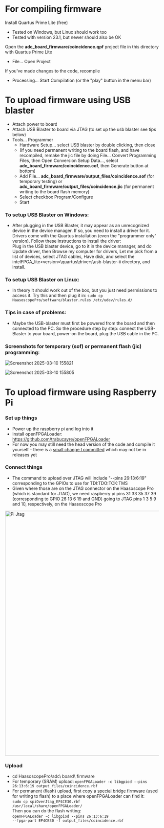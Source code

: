 # For compiling firmware

Install Quartus Prime Lite (free)
 - Tested on Windows, but Linux should work too
 - Tested with version 23.1, but newer should also be OK

Open the **adc_board_firmware/coincidence.qpf** project file in this directory with Quartus Prime Lite
 - File... Open Project

If you've made changes to the code, recompile
 - Processing... Start Compilation (or the "play" button in the menu bar)

# To upload firmware using USB blaster

 - Attach power to board
 - Attach USB Blaster to board via JTAG (to set up the usb blaster see tips below)
 - Tools... Programmer
   - Hardware Setup... select USB blaster by double clicking, then close
   - (If you need permanent writing to the board flash, and have recompiled, remake the jic file by doing File... Convert Programming Files, then Open Conversion Setup Data..., select **adc_board_firmware/coincidence.cof**, then Generate button at bottom)
   - Add File... **adc_board_firmware/output_files/coincidence.sof** (for temporary testing) or **adc_board_firmware/output_files/coincidence.jic** (for permanent writing to the board flash memory)
   - Select checkbox Program/Configure
   - Start

### To setup USB Blaster on Windows:
 - After plugging in the USB Blaster, it may appear as an unrecognized device in the device manager. If so, you need to install a driver for it. Drivers come with the Quartus installation (even the "programmer only" version). Follow these instructions to install the driver:<br>
Plug in the USB blaster device, go to it in the device manager, and do Update driver, then Browse my computer for drivers, Let me pick from a list of devices, select JTAG cables, Have disk, and select the intelFPGA_lite\<version>\quartus\drivers\usb-blaster-ii directory, and install.

### To setup USB Blaster on Linux:
 - In theory it should work out of the box, but you just need permissions to access it. Try this and then plug it in: <code>sudo cp HaasoscopePro/software/blaster.rules /etc/udev/rules.d/</code>

### Tips in case of problems:
 - Maybe the USB-blaster must first be powered from the board and then connected to the PC. So the procedure step by step: connect the USB-Blaster to your board, power-on the board, plug the USB cable in the PC.

### Screenshots for temporary (sof) or permanent flash (jic) programming:

![Screenshot 2025-03-10 155821](https://github.com/user-attachments/assets/a48c5c72-e71a-4d7f-8bfe-ed48cdbfaf09)

![Screenshot 2025-03-10 155805](https://github.com/user-attachments/assets/000f7881-6075-42fd-b315-97af277fd60a)

# To upload firmware using Raspberry Pi

### Set up things

 - Power up the raspberry pi and log into it
 - Install openFPGALoader: https://github.com/trabucayre/openFPGALoader
 - For now you may still need the head version of the code and compile it yourself - there is a [small change I committed](https://github.com/trabucayre/openFPGALoader/pull/584) which may not be in releases yet

### Connect things

 - The command to upload over JTAG will include "--pins 26:13:6:19" corresponding to the GPIOs to use for TDI:TDO:TCK:TMS
 - Given where those are on the JTAG connector on the Haasoscope Pro (which is standard for JTAG), we need raspberry pi pins 31 33 35 37 39 (corresponding to GPIO 26 13 6 19 and GND) going to JTAG pins 1 3 5 9 and 10, respectively, on the Haasoscope Pro

<img width="1110" height="800" alt="Pi Jtag" src="https://github.com/user-attachments/assets/664d550e-07a4-4639-9c5c-9c3b3b8295bd" />

### Upload
 
 - cd HaasoscopePro/adc\ board\ firmware
 - For temporary (SRAM) upload: <code>openFPGALoader -c libgpiod --pins 26:13:6:19 output_files/coincidence.rbf</code>
 - For permanent (flash) upload, first copy a [special bridge firmware](https://github.com/drandyhaas/spioverjtag) (used for writing to flash) to a place where openFPGALoader can find it:
   <br><code>sudo cp spiOverJtag_EP4CE30.rbf /usr/local/share/openFPGALoader/</code>
   <br>Then you can do the flash writing: <br><code>openFPGALoader -c libgpiod --pins 26:13:6:19 --fpga-part EP4CE30 -f output_files/coincidence.rbf</code>

